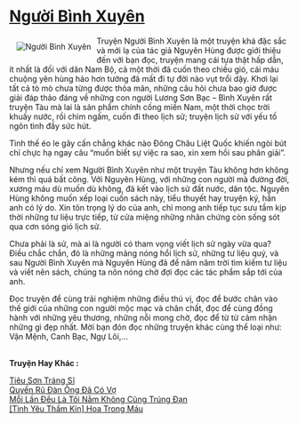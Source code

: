 <a href="https://utruyen.com/truyen/nguoi-binh-xuyen/20562/" title="Người Bình Xuyên"><h1>Người Bình Xuyên</h1></a><div style="display:table"><img align="right" style="float: left; padding: 10px;" src="https://utruyen.com/images/story/200x260/nguoi-binh-xuyen.jpg" alt="Người Bình Xuyên">Truyện Người Bình Xuyên là một truyện khá đặc sắc và mới lạ của tác giả Nguyên Hùng được giới thiệu đến với bạn đọc, truyện mang cái tựa thật hấp dẫn, ít nhất là đối với dân Nam Bộ, cả một thời đã cuốn theo chiều gió, cái máu chuộng yên hùng hảo hơn tưởng đã mất đi tự đời nào vụt trổi dậy. Khơi lại tất cả tò mò chưa từng được thỏa mãn, những câu hỏi chưa bao giờ được giải đáp thảo đáng về những con người Lương Sơn Bạc – Bình Xuyên rất truyện Tàu mà lai là sản phẩm chính cống miền Nam, một thời chọc trời khuấy nước, rồi chìm ngấm, cuốn đi theo lịch sử; truyện lịch sử với yếu tố ngôn tình đầy sức hút.<p></p>Tình thế éo le gây cấn chẳng khác nào Đông Châu Liệt Quốc khiến ngòi bút chỉ chực hạ ngay câu “muốn biết sự việc ra sao, xin xem hồi sau phân giải”.<p></p>Nhưng nếu chỉ xem Người Bình Xuyên như một truyện Tàu không hơn không kém thì quá bất công. Với Nguyên Hùng, với những con người mà đường đời, xương máu dù muốn dù không, đã kết vào lịch sử đất nước, dân tộc. Nguyên Hùng không muốn xếp loại cuốn sách này, tiểu thuyết hay truyện ký, hẳn anh có lý do. Xin tôn trọng lý do của anh, chỉ mong anh tiếp tục sưu tầm kịp thời những tư liệu trực tiếp, từ cửa miệng những nhân chứng còn sống sót qua cơn sóng gió lịch sử.<p></p>Chưa phải là sử, mà ai là người có tham vọng viết lịch sử ngày vừa qua? Điều chắc chắn, đó là những mảng nóng hổi lịch sử, những tư liệu quý, và sau Người Bình Xuyên mà Nguyên Hùng đã để năm năm trời tìm kiếm tư liệu và viết nên sách, chúng ta nôn nóng chờ đợi đọc các tác phẩm sắp tới của anh.<p></p>Đọc truyện để cùng trải nghiệm những điều thú vị, đọc để bước chân vào thế giới của những con người mộc mạc và chân chất, đọc để cùng đồng hành với những yêu thương, những nỗi mong chờ, đọc để từ từ cảm nhận những gì đẹp nhất. Mời bạn đón đọc những truyện khác cùng thể loại như: Vận Mệnh, Canh Bạc, Ngự Lôi,...</div><p><br><b>Truyện Hay Khác :</b></p><a href="https://utruyen.com/truyen/tieu-son-trang-si/20576/" alt="Tiêu Sơn Tráng Sĩ">Tiêu Sơn Tráng Sĩ</a><br/><a href="https://github.com/quanluxury/ngontinhhot/tree/master/truyenhay/19225/" alt="Quyến Rũ Đàn Ông Đã Có Vợ">Quyến Rũ Đàn Ông Đã Có Vợ</a><br/><a href="https://github.com/quanluxury/ngontinhhot/tree/master/truyenhay/19233/" alt="Mỗi Lần Đều Là Tôi Nằm Không Cũng Trúng Đạn">Mỗi Lần Đều Là Tôi Nằm Không Cũng Trúng Đạn</a><br/><a href="https://www.flickr.com/photos/184340401@N07/48818721033/" alt="[Tình Yêu Thầm Kín] Hoa Trong Máu">[Tình Yêu Thầm Kín] Hoa Trong Máu</a><br/>